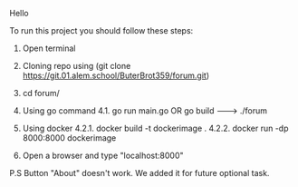 Hello

To run this project you should follow these steps:
1. Open terminal
2. Cloning repo using (git clone https://git.01.alem.school/ButerBrot359/forum.git)
3. cd forum/

4. Using go command
4.1. go run main.go  OR  go build ---> ./forum 

4. Using docker
4.2.1. docker build -t dockerimage .
4.2.2. docker run -dp 8000:8000 dockerimage

5. Open a browser and type "localhost:8000"

P.S 
Button "About" doesn't work. We added it for future optional task.